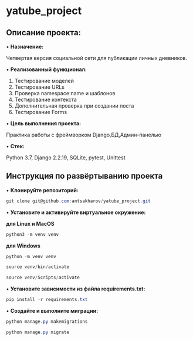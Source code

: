 # yatube_project

## Описание проекта: 

•	**Назначение:** 

Четвертая версия социальной сети для публикации личных дневников. 

•	**Реализованный функционал:** 

1. Тестирование моделей
2. Тестирование URLs
3. Проверка namespace:name и шаблонов
4. Тестирование контекста
5. Дополнительная проверка при создании поста
6. Тестирование Forms

•	**Цель выполнения проекта:**

Практика работы с фреймворком Django,БД,Админ-панелью

•	**Стек:**

Python 3.7, Django 2.2.19, SQLite, pytest, Unittest

## Инструкция по развёртыванию проекта

•	**Клонируйте репозиторий:**

```csharp 
git clone git@github.com:antsakharov/yatube_project.git
```

•	**Установите и активируйте виртуальное окружение:**

**для Linux и MacOS**

```csharp 
python3 -m venv venv
```

**для Windows**

```csharp 
python -m venv venv
```

```csharp 
source venv/bin/activate
```

```csharp 
source venv/Scripts/activate
```

•	**Установите зависимости из файла requirements.txt:**

```csharp 
pip install -r requirements.txt
```
•	**Создайте и выполните миграции:**

```csharp 
python manage.py makemigrations
```

```csharp 
python manage.py migrate
```

